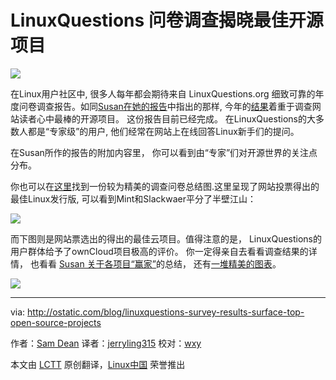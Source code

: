 LinuxQuestions 问卷调查揭晓最佳开源项目
================================================================================
![](http://farm5.static.flickr.com/4099/4777335328_3cc363c419_m.jpg)

在Linux用户社区中, 很多人每年都会期待来自 LinuxQuestions.org 细致可靠的年度问卷调查报告。如同[Susan在她的报告][1]中指出的那样, 今年的[结果][2]着重于调查网站读者心中最棒的开源项目。 这份报告目前已经完成。 在LinuxQuestions的大多数人都是“专家级”的用户, 他们经常在网站上在线回答Linux新手们的提问。

在Susan所作的报告的附加内容里， 你可以看到由“专家”们对开源世界的关注点分布。

你也可以在[这里][3]找到一份较为精美的调查问卷总结图.这里呈现了网站投票得出的最佳Linux发行版, 可以看到Mint和Slackwaer平分了半壁江山：

![](http://i1311.photobucket.com/albums/s669/webworkerdaily/lin_zps9ogvyrty.png)

而下图则是网站票选出的得出的最佳云项目。值得注意的是， LinuxQuestions的用户群体给予了ownCloud项目极高的评价。 你一定得亲自去看看调查结果的详情， 也看看 [Susan 关于各项目“赢家”][4]的总结， 还有[一堆精美的图表][5]。

![](http://i1311.photobucket.com/albums/s669/webworkerdaily/lin2_zps9nxf7yyi.png)

--------------------------------------------------------------------------------

via: http://ostatic.com/blog/linuxquestions-survey-results-surface-top-open-source-projects

作者：[Sam Dean][a]
译者：[jerryling315](https://github.com/jerryling315)
校对：[wxy](https://github.com/wxy)

本文由 [LCTT](https://github.com/LCTT/TranslateProject) 原创翻译，[Linux中国](http://linux.cn/) 荣誉推出

[a]:http://ostatic.com/member/samdean
[1]:http://ostatic.com/blog/lq-members-choice-award-winners-announced
[2]:http://www.linuxquestions.org/questions/linux-news-59/2014-linuxquestions-org-members-choice-award-winners-4175532948/
[3]:http://www.linuxquestions.org/questions/2014mca.php
[4]:http://ostatic.com/blog/lq-members-choice-award-winners-announced
[5]:http://www.linuxquestions.org/questions/2014mca.php
